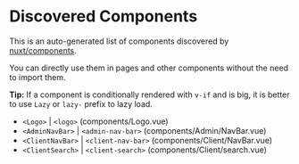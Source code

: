 # Discovered Components

This is an auto-generated list of components discovered by [nuxt/components](https://github.com/nuxt/components).

You can directly use them in pages and other components without the need to import them.

**Tip:** If a component is conditionally rendered with `v-if` and is big, it is better to use `Lazy` or `lazy-` prefix to lazy load.

- `<Logo>` | `<logo>` (components/Logo.vue)
- `<AdminNavBar>` | `<admin-nav-bar>` (components/Admin/NavBar.vue)
- `<ClientNavBar>` | `<client-nav-bar>` (components/Client/NavBar.vue)
- `<ClientSearch>` | `<client-search>` (components/Client/search.vue)
